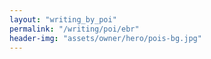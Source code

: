 ```yaml
---
layout: "writing_by_poi"
permalink: "/writing/poi/ebr"
header-img: "assets/owner/hero/pois-bg.jpg"
---
```

